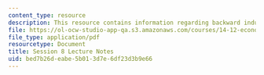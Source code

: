 ```yaml
---
content_type: resource
description: This resource contains information regarding backward induction.
file: https://ol-ocw-studio-app-qa.s3.amazonaws.com/courses/14-12-economic-applications-of-game-theory-fall-2012/bed7b26deabe5b013d7e6df23d3b9e66_MIT14_12F12_chapter8.pdf
file_type: application/pdf
resourcetype: Document
title: Session 8 Lecture Notes
uid: bed7b26d-eabe-5b01-3d7e-6df23d3b9e66
---
```

